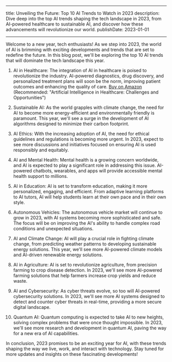  ---
title: Unveiling the Future: Top 10 AI Trends to Watch in 2023
description: Dive deep into the top AI trends shaping the tech landscape in 2023, from AI-powered healthcare to sustainable AI, and discover how these advancements will revolutionize our world.
publishDate: 2023-01-01

---

Welcome to a new year, tech enthusiasts! As we step into 2023, the world of AI is brimming with exciting developments and trends that are set to redefine the future. In this blog post, we'll be exploring the top 10 AI trends that will dominate the tech landscape this year.

1. AI in Healthcare: The integration of AI in healthcare is poised to revolutionize the industry. AI-powered diagnostics, drug discovery, and personalized treatment plans will soon be the norm, improving patient outcomes and enhancing the quality of care. [Buy on Amazon](https://amzn.to/3i7JJ7c) (Recommended: "Artificial Intelligence in Healthcare: Challenges and Opportunities")

2. Sustainable AI: As the world grapples with climate change, the need for AI to become more energy-efficient and environmentally friendly is paramount. This year, we'll see a surge in the development of AI algorithms designed to minimize their carbon footprint.

3. AI Ethics: With the increasing adoption of AI, the need for ethical guidelines and regulations is becoming more urgent. In 2023, expect to see more discussions and initiatives focused on ensuring AI is used responsibly and equitably.

4. AI and Mental Health: Mental health is a growing concern worldwide, and AI is expected to play a significant role in addressing this issue. AI-powered chatbots, wearables, and apps will provide accessible mental health support to millions.

5. AI in Education: AI is set to transform education, making it more personalized, engaging, and efficient. From adaptive learning platforms to AI tutors, AI will help students learn at their own pace and in their own style.

6. Autonomous Vehicles: The autonomous vehicle market will continue to grow in 2023, with AI systems becoming more sophisticated and safe. The focus will be on improving the AI's ability to handle complex road conditions and unexpected situations.

7. AI and Climate Change: AI will play a crucial role in fighting climate change, from predicting weather patterns to developing sustainable energy solutions. This year, we'll see more AI-powered climate models and AI-driven renewable energy solutions.

8. AI in Agriculture: AI is set to revolutionize agriculture, from precision farming to crop disease detection. In 2023, we'll see more AI-powered farming solutions that help farmers increase crop yields and reduce waste.

9. AI and Cybersecurity: As cyber threats evolve, so too will AI-powered cybersecurity solutions. In 2023, we'll see more AI systems designed to detect and counter cyber threats in real-time, providing a more secure digital landscape.

10. Quantum AI: Quantum computing is expected to take AI to new heights, solving complex problems that were once thought impossible. In 2023, we'll see more research and development in quantum AI, paving the way for a new era of AI capabilities.

In conclusion, 2023 promises to be an exciting year for AI, with these trends shaping the way we live, work, and interact with technology. Stay tuned for more updates and insights on these fascinating developments!